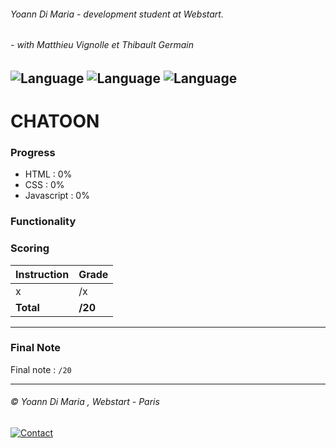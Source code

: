 ###### Yoann Di Maria - development student at Webstart.
###### - with Matthieu Vignolle et Thibault Germain
![Language](https://img.shields.io/badge/Language-HTML-e44b23.svg) ![Language](https://img.shields.io/badge/Language-Javascript-f1e05a.svg) ![Language](https://img.shields.io/badge/Language-CSS-563d7c.svg)
---
# CHATOON

### Progress
- HTML : 0%
- CSS :  0%
- Javascript : 0%

### Functionality

### Scoring
| Instruction             | Grade     |
|-------------------------|-----------|
| x                       | /x        |
| **Total**               | **/20**   |

___
### Final Note
Final note : `/20`

___
###### © Yoann Di Maria , Webstart - Paris
[![Contact](https://img.shields.io/badge/Contact-Mail-lightgray.svg)](mailto:dm.yoann@gmail.com) 

